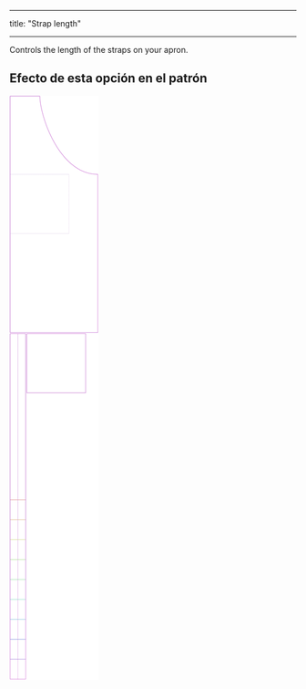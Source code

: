 - - -
title: "Strap length"
- - -

Controls the length of the straps on your apron.

## Efecto de esta opción en el patrón

![This image shows the effect of this option by superimposing several variants that have a different value for this option](albert_chestdepth_sample.svg "Effect of this option on the pattern")
